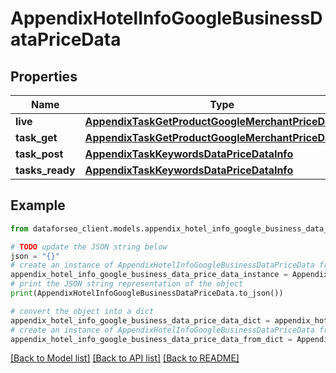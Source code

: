 # AppendixHotelInfoGoogleBusinessDataPriceData


## Properties

Name | Type | Description | Notes
------------ | ------------- | ------------- | -------------
**live** | [**AppendixTaskGetProductGoogleMerchantPriceDataInfo**](AppendixTaskGetProductGoogleMerchantPriceDataInfo.md) |  | [optional] 
**task_get** | [**AppendixTaskGetProductGoogleMerchantPriceDataInfo**](AppendixTaskGetProductGoogleMerchantPriceDataInfo.md) |  | [optional] 
**task_post** | [**AppendixTaskKeywordsDataPriceDataInfo**](AppendixTaskKeywordsDataPriceDataInfo.md) |  | [optional] 
**tasks_ready** | [**AppendixTaskKeywordsDataPriceDataInfo**](AppendixTaskKeywordsDataPriceDataInfo.md) |  | [optional] 

## Example

```python
from dataforseo_client.models.appendix_hotel_info_google_business_data_price_data import AppendixHotelInfoGoogleBusinessDataPriceData

# TODO update the JSON string below
json = "{}"
# create an instance of AppendixHotelInfoGoogleBusinessDataPriceData from a JSON string
appendix_hotel_info_google_business_data_price_data_instance = AppendixHotelInfoGoogleBusinessDataPriceData.from_json(json)
# print the JSON string representation of the object
print(AppendixHotelInfoGoogleBusinessDataPriceData.to_json())

# convert the object into a dict
appendix_hotel_info_google_business_data_price_data_dict = appendix_hotel_info_google_business_data_price_data_instance.to_dict()
# create an instance of AppendixHotelInfoGoogleBusinessDataPriceData from a dict
appendix_hotel_info_google_business_data_price_data_from_dict = AppendixHotelInfoGoogleBusinessDataPriceData.from_dict(appendix_hotel_info_google_business_data_price_data_dict)
```
[[Back to Model list]](../README.md#documentation-for-models) [[Back to API list]](../README.md#documentation-for-api-endpoints) [[Back to README]](../README.md)


